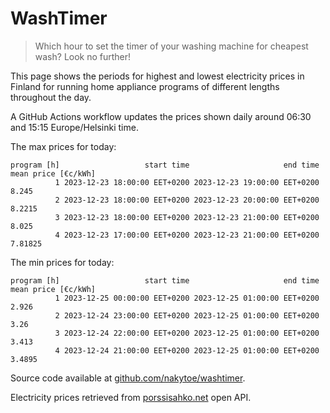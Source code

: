 
# WashTimer

> Which hour to set the timer of your washing machine for cheapest wash? Look no further!

This page shows the periods for highest and lowest electricity prices in Finland 
for running home appliance programs of different lengths throughout the day. 

A GitHub Actions workflow updates the prices shown daily around 06:30 and 15:15 Europe/Helsinki time.

The max prices for today:

	program [h]                   start time                     end time mean price [€c/kWh]
	          1 2023-12-23 18:00:00 EET+0200 2023-12-23 19:00:00 EET+0200               8.245
	          2 2023-12-23 18:00:00 EET+0200 2023-12-23 20:00:00 EET+0200              8.2215
	          3 2023-12-23 18:00:00 EET+0200 2023-12-23 21:00:00 EET+0200               8.025
	          4 2023-12-23 17:00:00 EET+0200 2023-12-23 21:00:00 EET+0200             7.81825

The min prices for today:

	program [h]                   start time                     end time mean price [€c/kWh]
	          1 2023-12-25 00:00:00 EET+0200 2023-12-25 01:00:00 EET+0200               2.926
	          2 2023-12-24 23:00:00 EET+0200 2023-12-25 01:00:00 EET+0200                3.26
	          3 2023-12-24 22:00:00 EET+0200 2023-12-25 01:00:00 EET+0200               3.413
	          4 2023-12-24 21:00:00 EET+0200 2023-12-25 01:00:00 EET+0200              3.4895


Source code available at [github.com/nakytoe/washtimer](https://github.com/nakytoe/washtimer).

Electricity prices retrieved from [porssisahko.net](https://porssisahko.net/api) open API.

